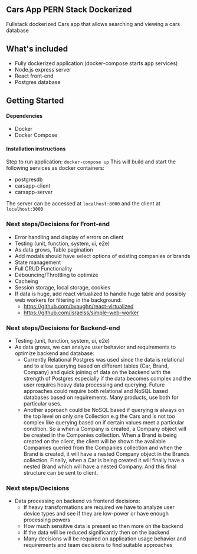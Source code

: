 

Cars App PERN Stack Dockerized
--------------------
Fullstack dockerized Cars app that allows searching and viewing a cars database

What's included
--------------------
- Fully dockerized application (docker-compose starts app services)
- Node.js express server
- React front-end
- Postgres database

Getting Started
--------------------
#### Dependencies
- Docker
- Docker Compose

#### Installation instructions
Step to run application:
`docker-compose up`
This will build and start the following services as docker containers:
- postgresdb
- carsapp-client
- carsapp-server

The server can be accessed at `localhost:8000` and the client at `localhost:3000`

### Next steps/Decisions for Front-end
- Error handling and display of errors on client
- Testing (unit, function, system, ui, e2e)
- As data grows, Table pagination
- Add modals should have select options of existing companies or brands
- State management
- Full CRUD Functionality
- Debouncing/Throttling to optimize
- Cacheing
- Session storage, local storage, cookies 
- If data is huge, add react virtualized to handle huge table and possibly web workers for filtering in the background:
    - https://github.com/bvaughn/react-virtualized
    - https://github.com/israelss/simple-web-worker

### Next steps/Decisions for Backend-end
- Testing (unit, function, system, ui, e2e)
- As data grows, we can analyze user behavior and requirements to optimize backend and database:
    - Currently Relational Postgres was used since the data is relational and to allow querying based on different tables (Car, Brand, Company) and quick joining of data on the backend with the strength of Postgres especially if the data becomes complex and the user requires heavy data processing and querying. Future approaches could require both relational and NoSQL based databases based on requirements. Many products, use both for particular uses.
    - Another approach could be NoSQL based if querying is always on the top level on only one Collection e.g the Cars and is not too complex like querying based on if certain values meet a particular condition. So a when a Company is created, a Company object will be created in the Companies collection. When a Brand is being created on the client, the client will be shown the available Companies queried from the Companies collection and when the Brand is created, it will have a nested Company object in the Brands collection. Finally, when a Car is being created it will finally have a nested Brand which will have a nested Company. And this final structure can be sent to client.

### Next steps/Decisions
- Data processing on backend vs frontend decisions:
    - If heavy transformations are required we have to analyze user device types and see if they are low-power or have enough processing powers 
    - How much sensitive data is present so then more on the backend
    - If the data will be reduced significantly then on the backend
    - Many decisions will be required on application usage behavior and requirements and team decisions to find suitable approaches